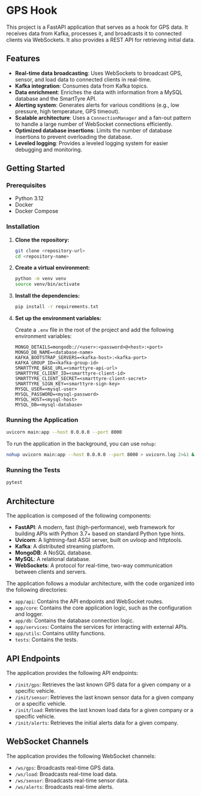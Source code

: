 # GPS Hook

This project is a FastAPI application that serves as a hook for GPS data. It receives data from Kafka, processes it, and broadcasts it to connected clients via WebSockets. It also provides a REST API for retrieving initial data.

## Features

*   **Real-time data broadcasting**: Uses WebSockets to broadcast GPS, sensor, and load data to connected clients in real-time.
*   **Kafka integration**: Consumes data from Kafka topics.
*   **Data enrichment**: Enriches the data with information from a MySQL database and the SmartTyre API.
*   **Alerting system**: Generates alerts for various conditions (e.g., low pressure, high temperature, GPS timeout).
*   **Scalable architecture**: Uses a `ConnectionManager` and a fan-out pattern to handle a large number of WebSocket connections efficiently.
*   **Optimized database insertions**: Limits the number of database insertions to prevent overloading the database.
*   **Leveled logging**: Provides a leveled logging system for easier debugging and monitoring.

## Getting Started

### Prerequisites

*   Python 3.12
*   Docker
*   Docker Compose

### Installation

1.  **Clone the repository:**

    ```bash
    git clone <repository-url>
    cd <repository-name>
    ```

2.  **Create a virtual environment:**

    ```bash
    python -m venv venv
    source venv/bin/activate
    ```

3.  **Install the dependencies:**

    ```bash
    pip install -r requirements.txt
    ```

4.  **Set up the environment variables:**

    Create a `.env` file in the root of the project and add the following environment variables:

    ```
    MONGO_DETAILS=mongodb://<user>:<password>@<host>:<port>
    MONGO_DB_NAME=<database-name>
    KAFKA_BOOTSTRAP_SERVERS=<kafka-host>:<kafka-port>
    KAFKA_GROUP_ID=<kafka-group-id>
    SMARTTYRE_BASE_URL=<smarttyre-api-url>
    SMARTTYRE_CLIENT_ID=<smarttyre-client-id>
    SMARTTYRE_CLIENT_SECRET=<smarttyre-client-secret>
    SMARTTYRE_SIGN_KEY=<smarttyre-sign-key>
    MYSQL_USER=<mysql-user>
    MYSQL_PASSWORD=<mysql-password>
    MYSQL_HOST=<mysql-host>
    MYSQL_DB=<mysql-database>
    ```

### Running the Application

```bash
uvicorn main:app --host 0.0.0.0 --port 8000
```

To run the application in the background, you can use `nohup`:

```bash
nohup uvicorn main:app --host 0.0.0.0 --port 8000 > uvicorn.log 2>&1 &
```

### Running the Tests

```bash
pytest
```

## Architecture

The application is composed of the following components:

*   **FastAPI**: A modern, fast (high-performance), web framework for building APIs with Python 3.7+ based on standard Python type hints.
*   **Uvicorn**: A lightning-fast ASGI server, built on uvloop and httptools.
*   **Kafka**: A distributed streaming platform.
*   **MongoDB**: A NoSQL database.
*   **MySQL**: A relational database.
*   **WebSockets**: A protocol for real-time, two-way communication between clients and servers.

The application follows a modular architecture, with the code organized into the following directories:

*   `app/api`: Contains the API endpoints and WebSocket routes.
*   `app/core`: Contains the core application logic, such as the configuration and logger.
*   `app/db`: Contains the database connection logic.
*   `app/services`: Contains the services for interacting with external APIs.
*   `app/utils`: Contains utility functions.
*   `tests`: Contains the tests.

## API Endpoints

The application provides the following API endpoints:

*   `/init/gps`: Retrieves the last known GPS data for a given company or a specific vehicle.
*   `/init/sensor`: Retrieves the last known sensor data for a given company or a specific vehicle.
*   `/init/load`: Retrieves the last known load data for a given company or a specific vehicle.
*   `/init/alerts`: Retrieves the initial alerts data for a given company.

## WebSocket Channels

The application provides the following WebSocket channels:

*   `/ws/gps`: Broadcasts real-time GPS data.
*   `/ws/load`: Broadcasts real-time load data.
*   `/ws/sensor`: Broadcasts real-time sensor data.
*   `/ws/alerts`: Broadcasts real-time alerts.
